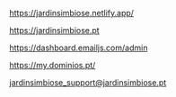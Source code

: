 https://jardinsimbiose.netlify.app/

https://jardinsimbiose.pt

https://dashboard.emailjs.com/admin

https://my.dominios.pt/

jardinsimbiose_support@jardinsimbiose.pt
